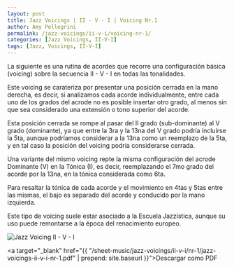 ```yaml
---
layout: post
title: Jazz Voicings | II - V - I | Voicing Nr.1
author: Amy Pellegrini
permalink: /jazz-voicings/ii-v-i/voicing-nr-1/
categories: [Jazz Voicings, II-V-I]
tags: [Jazz, Voicings, II-V-I]
---
```


La siguiente es una rutina de acordes que recorre una configuración básica (voicing) sobre la secuencia II - V - I en todas las tonalidades.

Este voicing se carateriza por presentar una posición cerrada en la mano derecha, es decir, si analizamos cada acorde individualmente, entre cada uno de los grados del acrode no es posible insertar otro grado, al menos sin que sea considerado una extensión o tono superior del acorde.

Esta posición cerrada se rompe al pasar del II grado (sub-dominante) al V grado (dominante), ya que entre la 3ra y la 13na del V grado podría incluírse la 5ta, aunque podríamos considerar a la 13na como un reemplazo de la 5ta, y en tal caso la posición del voicing podría considerarse cerrada.

Una variante del mismo voicing repte la misma configuración del acrode Dominante (V) en la Tónica (I), es decir, reemplazando el 7mo grado del acorde por la 13na, en la tónica considerada como 6ta.

Para resaltar la tónica de cada acorde y el movimiento en 4tas y 5tas entre las mismas, el bajo es separado del acorde y conducido por la mano izquierda.

Este tipo de voicing suele estar asociado a la Escuela Jazzística, aunque su uso puede remontarse a la época del renacimiento europeo.

<div class="img-container">
  <img class="sheet-music" src="{{ "/sheet-music/jazz-voicings/ii-v-i/nr-1/jazz-voicings-ii-v-i-nr-1.svg" | prepend: site.baseurl }}" alt="Jazz Voicing II - V - I" />
</div>

<a target="_blank" href="{{ "/sheet-music/jazz-voicings/ii-v-i/nr-1/jazz-voicings-ii-v-i-nr-1.pdf" | prepend: site.baseurl }}">Descargar como PDF</a>
